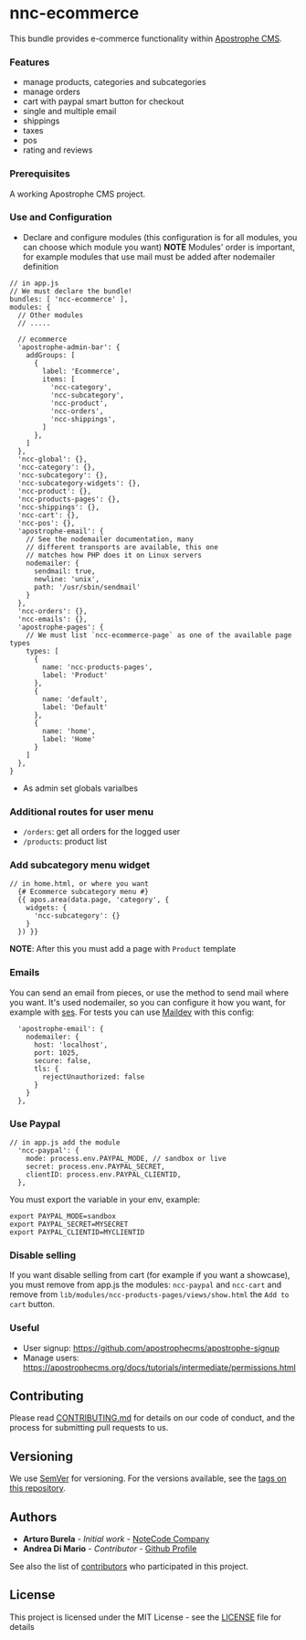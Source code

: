 # nnc-ecommerce

This bundle provides e-commerce functionality within [Apostrophe CMS](http://apostrophecms.org).

### Features
- manage products, categories and subcategories
- manage orders
- cart with paypal smart button for checkout
- single and multiple email
- shippings
- taxes
- pos
- rating and reviews

### Prerequisites

A working Apostrophe CMS project.

### Use and Configuration

- Declare and configure modules (this configuration is for all modules, you can choose which module you want) **NOTE** Modules' order is important, for example modules that use mail must be added after nodemailer definition

```
// in app.js
// We must declare the bundle!
bundles: [ 'ncc-ecommerce' ],
modules: {
  // Other modules
  // .....

  // ecommerce
  'apostrophe-admin-bar': {
    addGroups: [
      {
        label: 'Ecommerce',
        items: [
          'ncc-category',
          'ncc-subcategory',
          'ncc-product',
          'ncc-orders',
          'ncc-shippings',
        ]
      },
    ]
  },
  'ncc-global': {},
  'ncc-category': {},
  'ncc-subcategory': {},
  'ncc-subcategory-widgets': {},
  'ncc-product': {},
  'ncc-products-pages': {},
  'ncc-shippings': {},
  'ncc-cart': {},
  'ncc-pos': {},
  'apostrophe-email': {
    // See the nodemailer documentation, many
    // different transports are available, this one
    // matches how PHP does it on Linux servers
    nodemailer: {
      sendmail: true,
      newline: 'unix',
      path: '/usr/sbin/sendmail'
    }
  },
  'ncc-orders': {},
  'ncc-emails': {},
  'apostrophe-pages': {
    // We must list `ncc-ecommerce-page` as one of the available page types
    types: [
      {
        name: 'ncc-products-pages',
        label: 'Product'
      },
      {
        name: 'default',
        label: 'Default'
      },
      {
        name: 'home',
        label: 'Home'
      }
    ]
  },
}
```
- As admin set globals varialbes

### Additional routes for user menu
- `/orders`: get all orders for the logged user
- `/products`: product list

### Add subcategory menu widget
```
// in home.html, or where you want
  {# Ecommerce subcategory menu #}
  {{ apos.area(data.page, 'category', {
    widgets: {
      'ncc-subcategory': {}
    }
  }) }}
```
**NOTE**: After this you must add a page with `Product` template

### Emails
You can send an email from pieces, or use the method to send mail where you want. It's used nodemailer, so you can configure it how you want, for example with [ses]( https://nodemailer.com/transports/ses/). For tests you can use [Maildev](https://github.com/djfarrelly/MailDev) with this config:
```
  'apostrophe-email': {
    nodemailer: {
      host: 'localhost',
      port: 1025,
      secure: false,
      tls: {
        rejectUnauthorized: false
      }
    }
  },

```

### Use Paypal
```
// in app.js add the module
  'ncc-paypal': {
    mode: process.env.PAYPAL_MODE, // sandbox or live
    secret: process.env.PAYPAL_SECRET,
    clientID: process.env.PAYPAL_CLIENTID,
  },
```
You must export the variable in your env, example:
```
export PAYPAL_MODE=sandbox
export PAYPAL_SECRET=MYSECRET
export PAYPAL_CLIENTID=MYCLIENTID
```

### Disable selling
If you want disable selling from cart (for example if you want a showcase), you must remove from app.js the modules: `ncc-paypal` and `ncc-cart` and remove from `lib/modules/ncc-products-pages/views/show.html` the `Add to cart` button.

### Useful
- User signup: https://github.com/apostrophecms/apostrophe-signup
- Manage users: https://apostrophecms.org/docs/tutorials/intermediate/permissions.html

## Contributing

Please read [CONTRIBUTING.md](CONTRIBUTING.md) for details on our code of conduct, and the process for submitting pull requests to us.

## Versioning

We use [SemVer](http://semver.org/) for versioning. For the versions available, see the [tags on this repository](https://github.com/ArturoBurela/ncc-ecommerce/tags).

## Authors

* **Arturo Burela** - *Initial work* - [NoteCode Company](http://notecode.mx/)
* **Andrea Di Mario** - *Contributor* - [Github Profile](https://github.com/anddimario)

See also the list of [contributors](https://github.com/ArturoBurela/ncc-ecommerce/contributors) who participated in this project.

## License

This project is licensed under the MIT License - see the [LICENSE](LICENSE) file for details
